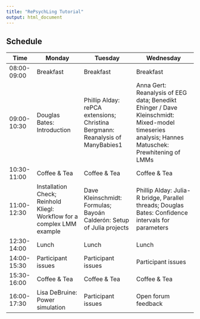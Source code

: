 ```yaml
---
title: "RePsychLing Tutorial"
output: html_document
---
```


## Schedule

| Time        | Monday | Tuesday | Wednesday |
|-------------|--------|---------|-----------|
| 08:00-09:00 | Breakfast | Breakfast | Breakfast |
| 09:00-10:30 | Douglas Bates: Introduction |Phillip Alday: rePCA extensions; Christina Bergmann: Reanalysis of ManyBabies1 | Anna Gert: Reanalysis of EEG data; Benedikt Ehinger / Dave Kleinschmidt: Mixed-model timeseries analysis; Hannes Matuschek: Prewhitening of LMMs |
| 10:30-11:00 | Coffee & Tea | Coffee & Tea | Coffee & Tea |
| 11:00-12:30 |Installation Check; Reinhold Kliegl: Workflow for a complex LMM example |  Dave Kleinschmidt: Formulas; Bayoán Calderón: Setup of Julia projects | Phillip Alday: Julia-R bridge, Parallel threads; Douglas Bates: Confidence intervals for parameters|
| 12:30-14:00 | Lunch | Lunch | Lunch |
| 14:00-15:30 | Participant issues | Participant issues | Participant issues |
| 15:30-16:00 | Coffee & Tea | Coffee & Tea | Coffee & Tea |
| 16:00-17:30 |Lisa DeBruine: Power simulation | Participant issues | Open forum feedback |